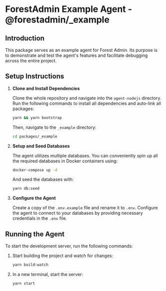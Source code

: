 # ForestAdmin Example Agent - @forestadmin/_example

## Introduction

This package serves as an example agent for Forest Admin. Its purpose is to demonstrate and test the agent's features and facilitate debugging across the entire project.

## Setup Instructions

1. **Clone and Install Dependencies**

   Clone the whole repository and navigate into the `agent-nodejs` directory. Run the following commands to install all dependencies and auto-link all packages:

    ```bash
    yarn && yarn bootstrap
    ```
   Then, navigate to the `_example` directory:
   
    ```bash
    cd packages/_example
    ```

2. **Setup and Seed Databases**

   The agent utilizes multiple databases. You can conveniently spin up all the required databases in Docker containers using:

    ```bash
    docker-compose up -d
    ```
   And seed the databases with:

    ```bash
    yarn db:seed
    ```

3. **Configure the Agent**

   Create a copy of the `.env.example` file and rename it to `.env`. Configure the agent to connect to your databases by providing necessary credentials in the `.env` file.

## Running the Agent

To start the development server, run the following commands:

1. Start building the project and watch for changes:

    ```bash
    yarn build:watch
    ```

2. In a new terminal, start the server:

    ```bash
    yarn start
    ```
